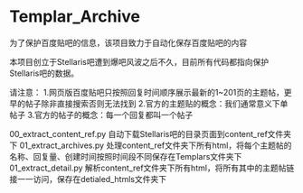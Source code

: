 # Templar_Archive
为了保护百度贴吧的信息，该项目致力于自动化保存百度贴吧的内容

本项目创立于Stellaris吧遭到爆吧风波之后不久，目前所有代码都指向保护Stellaris吧的数据。

请注意：
1.网页版百度贴吧只按照回复时间顺序展示最新的1~201页的主题帖，更早的帖子除非直接搜索否则无法找到
2.官方的主题贴的概念：我们通常意义下单帖子
3.官方的帖子的概念：每一个回复都叫一个帖子

00_extract_content_ref.py 自动下载Stellaris吧的目录页面到content_ref文件夹下
01_extract_archives.py 处理content_ref文件夹下所有html，将每个主题帖的名称、回复量、创建时间按照时间段不同保存在Templars文件夹下
01_extract_detail.py 解析content_ref文件夹下所有html，将所有其中的主题帖链接一一访问，保存在detialed_htmls文件夹下
